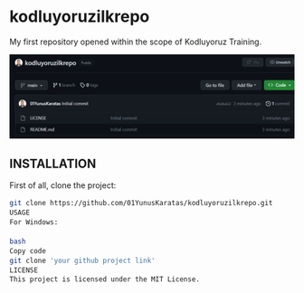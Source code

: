 # kodluyoruzilkrepo

My first repository opened within the scope of Kodluyoruz Training.

![Project Image](/photo1.png)

## INSTALLATION

First of all, clone the project:

```bash
git clone https://github.com/01YunusKaratas/kodluyoruzilkrepo.git
USAGE
For Windows:

bash
Copy code
git clone 'your github project link'
LICENSE
This project is licensed under the MIT License.







